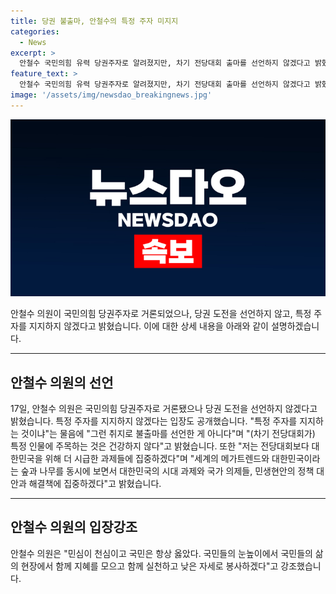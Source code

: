 ```yaml
---
title: 당권 불출마, 안철수의 특정 주자 미지지
categories:
  - News
excerpt: >
  안철수 국민의힘 유력 당권주자로 알려졌지만, 차기 전당대회 출마를 선언하지 않겠다고 밝혔다. 어떤 특정 주자를 지지하지 않을 것이라며, 국가 과제와 정책에 더 집중할 것이라고 전했다. 국민의 목소리를 수용하고 현장에서 정책을 실천해 국민에게 봉사할 계획이라고 강조했다.
feature_text: >
  안철수 국민의힘 유력 당권주자로 알려졌지만, 차기 전당대회 출마를 선언하지 않겠다고 밝혔다. 어떤 특정 주자를 지지하지 않을 것이라며, 국가 과제와 정책에 더 집중할 것이라고 전했다. 국민의 목소리를 수용하고 현장에서 정책을 실천해 국민에게 봉사할 계획이라고 강조했다.
image: '/assets/img/newsdao_breakingnews.jpg'
---
```


<p><img src="/assets/img/newsdao_breakingnews.jpg" alt="koreaapp 속보" /></p>

<p>안철수 의원이 국민의힘 당권주자로 거론되었으나, 당권 도전을 선언하지 않고, 특정 주자를 지지하지 않겠다고 밝혔습니다. 이에 대한 상세 내용을 아래와 같이 설명하겠습니다.</p>

<hr />

<h2 data-ke-size="size26">안철수 의원의 선언</h2>

<p data-ke-size="size16">17일, 안철수 의원은 국민의힘 당권주자로 거론됐으나 당권 도전을 선언하지 않겠다고 밝혔습니다. 특정 주자를 지지하지 않겠다는 입장도 공개했습니다. "특정 주자를 지지하는 것이냐"는 물음에 "그런 취지로 불출마를 선언한 게 아니다"며 "(차기 전당대회가) 특정 인물에 주목하는 것은 건강하지 않다"고 밝혔습니다. 또한 "저는 전당대회보다 대한민국을 위해 더 시급한 과제들에 집중하겠다"며 "세계의 메가트렌드와 대한민국이라는 숲과 나무를 동시에 보면서 대한민국의 시대 과제와 국가 의제들, 민생현안의 정책 대안과 해결책에 집중하겠다"고 밝혔습니다.</p>

<hr />

<h2 data-ke-size="size26">안철수 의원의 입장강조</h2>

<p data-ke-size="size16">안철수 의원은 "민심이 천심이고 국민은 항상 옳았다. 국민들의 눈높이에서 국민들의 삶의 현장에서 함께 지혜를 모으고 함께 실천하고 낮은 자세로 봉사하겠다"고 강조했습니다.</p>


